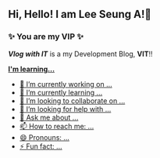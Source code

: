 ## Hi, Hello! I am Lee Seung A!👋

### ✨ You are my VIP ✨

***Vlog with IT*** is a my Development Blog, **VIT**!!
<a href="https://blog.naver.com/seunga4170">

**I'm learning...**

- 🔭 I’m currently working on ...
- 🌱 I’m currently learning ...
- 👯 I’m looking to collaborate on ...
- 🤔 I’m looking for help with ...
- 💬 Ask me about ...
- 📫 How to reach me: ...
- 😄 Pronouns: ...
- ⚡ Fun fact: ...
